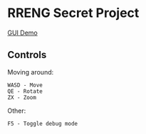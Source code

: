 RRENG Secret Project
====================

[GUI Demo](https://ejrh.github.io/rreng/gui/)

Controls
--------

Moving around:

    WASD - Move
    QE - Rotate 
    ZX - Zoom

Other:

    F5 - Toggle debug mode
